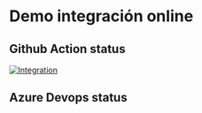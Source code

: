 # Demo integración online

## Github Action status

[![Integration](https://github.com/turrado-campus/integracion/actions/workflows/dotnet-ci.yml/badge.svg)](https://github.com/turrado-campus/integracion/actions/workflows/dotnet-ci.yml)

## Azure Devops status